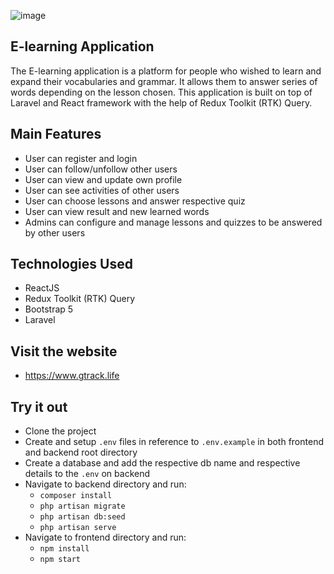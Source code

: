 ![image](https://user-images.githubusercontent.com/110364637/190943931-c8f01e80-1594-4c6a-954d-c6cb41ea88cb.png)

## E-learning Application

The E-learning application is a platform for people who wished to learn and expand their vocabularies and grammar. It allows them to answer series of words depending on the lesson chosen. This application is built on top of Laravel and React framework with the help of Redux Toolkit (RTK) Query.

## Main Features

- User can register and login
- User can follow/unfollow other users
- User can view and update own profile
- User can see activities of other users
- User can choose lessons and answer respective quiz
- User can view result and new learned words
- Admins can configure and manage lessons and quizzes to be answered by other users

## Technologies Used

- ReactJS
- Redux Toolkit (RTK) Query
- Bootstrap 5
- Laravel

## Visit the website

- https://www.gtrack.life

## Try it out

- Clone the project
- Create and setup `.env` files in reference to `.env.example` in both frontend and backend root directory
- Create a database and add the respective db name and respective details to the `.env` on backend
- Navigate to backend directory and run:
  - `composer install`
  - `php artisan migrate`
  - `php artisan db:seed`
  - `php artisan serve`
- Navigate to frontend directory and run:
  - `npm install`
  - `npm start`
